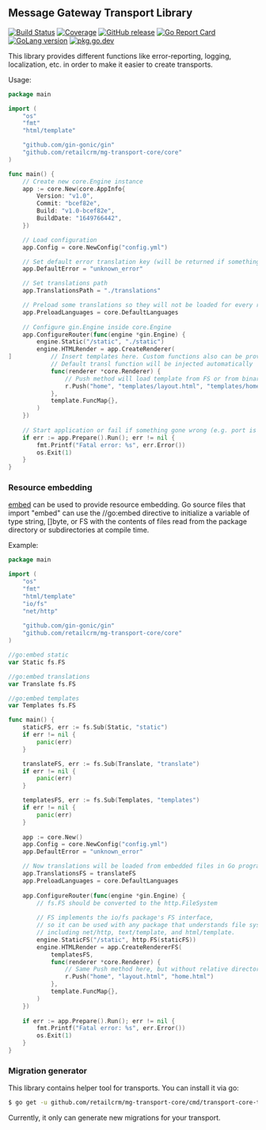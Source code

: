 ## Message Gateway Transport Library
[![Build Status](https://github.com/retailcrm/mg-transport-core/workflows/ci/badge.svg)](https://github.com/retailcrm/mg-transport-core/actions?query=workflow%3Aci)
[![Coverage](https://codecov.io/gh/retailcrm/mg-transport-core/branch/master/graph/badge.svg?logo=codecov&logoColor=white)](https://codecov.io/gh/retailcrm/mg-transport-core)
[![GitHub release](https://img.shields.io/github/release/retailcrm/mg-transport-core.svg?logo=github&logoColor=white)](https://github.com/retailcrm/mg-transport-core/releases)
[![Go Report Card](https://goreportcard.com/badge/github.com/retailcrm/mg-transport-core)](https://goreportcard.com/report/github.com/retailcrm/mg-transport-core)
[![GoLang version](https://img.shields.io/badge/go->=1.22-blue.svg?logo=go&logoColor=white)](https://golang.org/dl/)
[![pkg.go.dev](https://img.shields.io/badge/go.dev-reference-007d9c?logo=go&logoColor=white)](https://pkg.go.dev/github.com/retailcrm/mg-transport-core/core)

This library provides different functions like error-reporting, logging, localization, etc. in order to make it easier to create transports.

Usage:
```go
package main

import (
    "os"
    "fmt"
    "html/template"

    "github.com/gin-gonic/gin"
    "github.com/retailcrm/mg-transport-core/core"
)

func main() {
    // Create new core.Engine instance
    app := core.New(core.AppInfo{
	    Version: "v1.0",
	    Commit: "bcef82e",
	    Build: "v1.0-bcef82e",
	    BuildDate: "1649766442",
    })

    // Load configuration
    app.Config = core.NewConfig("config.yml")

    // Set default error translation key (will be returned if something goes wrong)
    app.DefaultError = "unknown_error"

    // Set translations path
    app.TranslationsPath = "./translations"

    // Preload some translations so they will not be loaded for every request
    app.PreloadLanguages = core.DefaultLanguages
    
    // Configure gin.Engine inside core.Engine
    app.ConfigureRouter(func(engine *gin.Engine) {
        engine.Static("/static", "./static")
        engine.HTMLRender = app.CreateRenderer(
]           // Insert templates here. Custom functions also can be provided.
            // Default transl function will be injected automatically
            func(renderer *core.Renderer) {
                // Push method will load template from FS or from binary
                r.Push("home", "templates/layout.html", "templates/home.html")
            }, 
            template.FuncMap{},
        )
    })
    
    // Start application or fail if something gone wrong (e.g. port is already in use)
    if err := app.Prepare().Run(); err != nil {
        fmt.Printf("Fatal error: %s", err.Error())
        os.Exit(1)
    }
}
```

### Resource embedding
[embed](https://golang.org/pkg/embed/) can be used to provide resource embedding. Go source files that import "embed" can use the //go:embed directive to initialize a variable of type string, []byte, or FS with the contents of files read from the package directory or subdirectories at compile time.

Example:
```go
package main

import (
    "os"
    "fmt"
    "html/template"
    "io/fs"
    "net/http"
    
    "github.com/gin-gonic/gin"
    "github.com/retailcrm/mg-transport-core/core"
)

//go:embed static
var Static fs.FS

//go:embed translations
var Translate fs.FS

//go:embed templates
var Templates fs.FS

func main() {
	staticFS, err := fs.Sub(Static, "static")
	if err != nil {
		panic(err)
	}

	translateFS, err := fs.Sub(Translate, "translate")
	if err != nil {
		panic(err)
	}

	templatesFS, err := fs.Sub(Templates, "templates")
	if err != nil {
		panic(err)
	}
	
    app := core.New()
    app.Config = core.NewConfig("config.yml")
    app.DefaultError = "unknown_error"

    // Now translations will be loaded from embedded files in Go program
    app.TranslationsFS = translateFS
    app.PreloadLanguages = core.DefaultLanguages
    
    app.ConfigureRouter(func(engine *gin.Engine) {
    	// fs.FS should be converted to the http.FileSystem
		
    	// FS implements the io/fs package's FS interface,
    	// so it can be used with any package that understands file systems,
    	// including net/http, text/template, and html/template.
        engine.StaticFS("/static", http.FS(staticFS))
        engine.HTMLRender = app.CreateRendererFS(
			templatesFS,
            func(renderer *core.Renderer) {
                // Same Push method here, but without relative directory.
                r.Push("home", "layout.html", "home.html")
            }, 
            template.FuncMap{},
        )
    })
    
    if err := app.Prepare().Run(); err != nil {
        fmt.Printf("Fatal error: %s", err.Error())
        os.Exit(1)
    }
}
```
### Migration generator
This library contains helper tool for transports. You can install it via go:
```sh
$ go get -u github.com/retailcrm/mg-transport-core/cmd/transport-core-tool
```
Currently, it only can generate new migrations for your transport.
